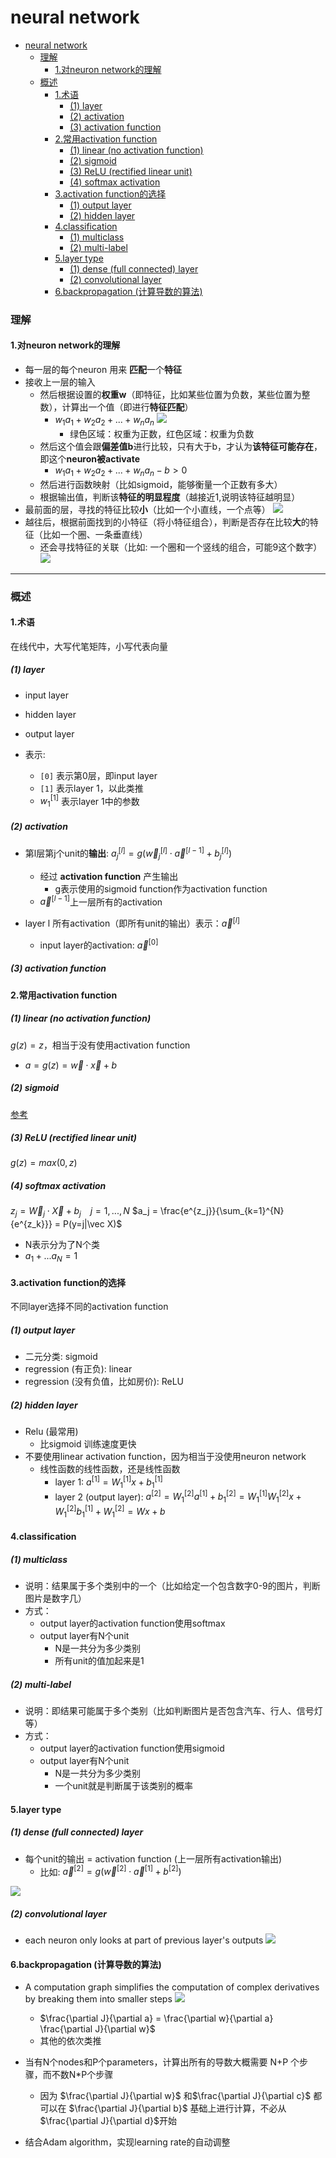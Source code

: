 # neural network


<!-- @import "[TOC]" {cmd="toc" depthFrom=1 depthTo=6 orderedList=false} -->

<!-- code_chunk_output -->

- [neural network](#neural-network)
    - [理解](#理解)
      - [1.对neuron network的理解](#1对neuron-network的理解)
    - [概述](#概述)
      - [1.术语](#1术语)
        - [(1) layer](#1-layer)
        - [(2) activation](#2-activation)
        - [(3) activation function](#3-activation-function)
      - [2.常用activation function](#2常用activation-function)
        - [(1) linear (no activation function)](#1-linear-no-activation-function)
        - [(2) sigmoid](#2-sigmoid)
        - [(3) ReLU (rectified linear unit)](#3-relu-rectified-linear-unit)
        - [(4) softmax activation](#4-softmax-activation)
      - [3.activation function的选择](#3activation-function的选择)
        - [(1) output layer](#1-output-layer)
        - [(2) hidden layer](#2-hidden-layer)
      - [4.classification](#4classification)
        - [(1) multiclass](#1-multiclass)
        - [(2) multi-label](#2-multi-label)
      - [5.layer type](#5layer-type)
        - [(1) dense (full connected) layer](#1-dense-full-connected-layer)
        - [(2) convolutional layer](#2-convolutional-layer)
      - [6.backpropagation (计算导数的算法)](#6backpropagation-计算导数的算法)

<!-- /code_chunk_output -->

### 理解

#### 1.对neuron network的理解
* 每一层的每个neuron 用来 **匹配**一个**特征**
* 接收上一层的输入
    * 然后根据设置的**权重w**（即特征，比如某些位置为负数，某些位置为整数），计算出一个值（即进行**特征匹配**）
        * $w_1a_1 + w_2a_2 + ... + w_na_n$
        ![](./imgs/nn_03.png)
            * 绿色区域：权重为正数，红色区域：权重为负数
    * 然后这个值会跟**偏差值b**进行比较，只有大于b，才认为**该特征可能存在**，即这个**neuron被activate**
        * $w_1a_1 + w_2a_2 + ... + w_na_n - b > 0$
    * 然后进行函数映射（比如sigmoid，能够衡量一个正数有多大）
    * 根据输出值，判断该**特征的明显程度**（越接近1,说明该特征越明显）
* 最前面的层，寻找的特征比较**小**（比如一个小直线，一个点等）
![](./imgs/nn_01.png)
* 越往后，根据前面找到的小特征（将小特征组合），判断是否存在比较**大**的特征（比如一个圈、一条垂直线）
    * 还会寻找特征的关联（比如: 一个圈和一个竖线的组合，可能9这个数字）
    ![](./imgs/nn_02.png)

***

### 概述

#### 1.术语

在线代中，大写代笔矩阵，小写代表向量

##### (1) layer
* input layer
* hidden layer
* output layer

* 表示: 
    * `[0]` 表示第0层，即input layer
    * `[1]` 表示layer 1，以此类推
    * $w_1^{[1]}$ 表示layer 1中的参数

##### (2) activation

* 第l层第j个unit的**输出**: $a_j^{[l]} = g(\vec w_j^{[l]} \cdot \vec a^{[l-1]} + b_j^{[l]})$
    * 经过 **activation function** 产生输出
        * g表示使用的sigmoid function作为activation function
    * $\vec a^{[l-1]}$上一层所有的activation

* layer l 所有activation（即所有unit的输出）表示：$\vec a^{[l]}$
    * input layer的activation: $\vec a^{[0]}$

##### (3) activation function

#### 2.常用activation function

##### (1) linear (no activation function)
$g(z) = z$，相当于没有使用activation function
* $a = g(z) = \vec w \cdot \vec x + b$

##### (2) sigmoid
[参考](../ML/overview.md)

##### (3) ReLU (rectified linear unit)

$g(z) = max(0, z)$

##### (4) softmax activation

$z_j = \vec W_j \cdot \vec X + b_j$ &ensp; $j = 1,...,N$
$a_j = \frac{e^{z_j}}{\sum_{k=1}^{N}{e^{z_k}}} = P(y=j|\vec X)$

* N表示分为了N个类
* $a_1 + ... a_N = 1$

#### 3.activation function的选择
不同layer选择不同的activation function

##### (1) output layer
* 二元分类: sigmoid
* regression (有正负): linear
* regression (没有负值，比如房价): ReLU

##### (2) hidden layer
* Relu (最常用)
    * 比sigmoid 训练速度更快
* 不要使用linear activation function，因为相当于没使用neuron network
    * 线性函数的线性函数，还是线性函数
        * layer 1: $a^{[1]} = W_1^{[1]}x + b_1^{[1]}$
        * layer 2 (output layer): $a^{[2]} = W_1^{[2]}a^{[1]} + b_1^{[2]} = W_1^{[1]}W_1^{[2]}x + W_1^{[2]}b_1^{[1]} + W_1^{[2]} = Wx + b$

#### 4.classification

##### (1) multiclass
* 说明：结果属于多个类别中的一个（比如给定一个包含数字0-9的图片，判断图片是数字几）
* 方式：
    * output layer的activation function使用softmax
    * output layer有N个unit
        * N是一共分为多少类别
        * 所有unit的值加起来是1

##### (2) multi-label
* 说明：即结果可能属于多个类别（比如判断图片是否包含汽车、行人、信号灯等）
* 方式：
    * output layer的activation function使用sigmoid
    * output layer有N个unit
        * N是一共分为多少类别
        * 一个unit就是判断属于该类别的概率

#### 5.layer type

##### (1) dense (full connected) layer
* 每个unit的输出 = activation function (上一层所有activation输出)
    * 比如: $\vec a^{[2]} = g(\vec w^{[2]} \cdot \vec a^{[1]} + b^{[2]})$

![](./imgs/overview_01.png)

##### (2) convolutional layer
* each neuron only looks at part of previous layer's outputs
![](./imgs/overview_02.png)

#### 6.backpropagation (计算导数的算法)

* A computation graph simplifies the computation of complex derivatives by breaking them into smaller steps
![](./imgs/overview_03.png)
    * $\frac{\partial J}{\partial a} = \frac{\partial w}{\partial a} \frac{\partial J}{\partial w}$
    * 其他的依次类推

* 当有N个nodes和P个parameters，计算出所有的导数大概需要 N+P 个步骤，而不数N*P个步骤

    * 因为 $\frac{\partial J}{\partial w}$ 和$\frac{\partial J}{\partial c}$ 都可以在 $\frac{\partial J}{\partial b}$ 基础上进行计算，不必从 $\frac{\partial J}{\partial d}$开始

* 结合Adam algorithm，实现learning rate的自动调整